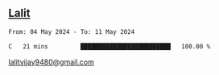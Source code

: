 ## [Lalit](https://lalit.sh)

<!--START_SECTION:waka-->

```txt
From: 04 May 2024 - To: 11 May 2024

C   21 mins         █████████████████████████   100.00 %
```

<!--END_SECTION:waka-->

lalitvijay9480@gmail.com
